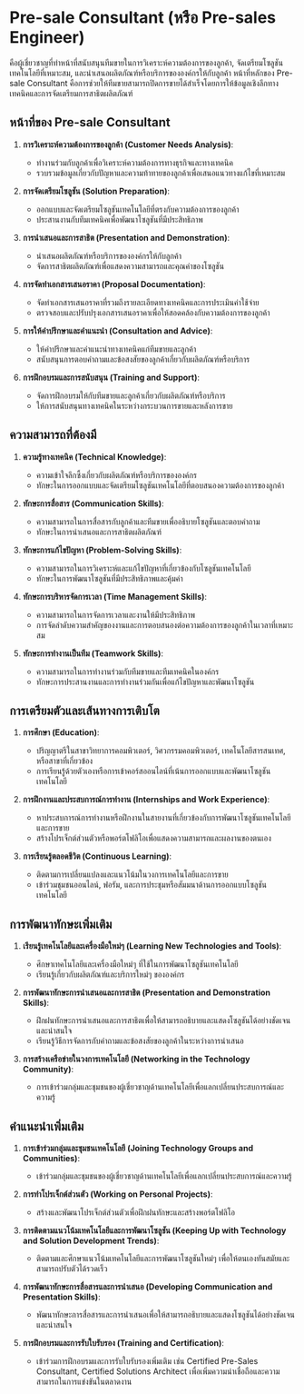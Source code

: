 # Pre-sale Consultant (หรือ Pre-sales Engineer) 
คือผู้เชี่ยวชาญที่ทำหน้าที่สนับสนุนทีมขายในการวิเคราะห์ความต้องการของลูกค้า, จัดเตรียมโซลูชันเทคโนโลยีที่เหมาะสม, และนำเสนอผลิตภัณฑ์หรือบริการขององค์กรให้กับลูกค้า หน้าที่หลักของ Pre-sale Consultant คือการช่วยให้ทีมขายสามารถปิดการขายได้สำเร็จโดยการให้ข้อมูลเชิงลึกทางเทคนิคและการจัดเตรียมการสาธิตผลิตภัณฑ์

## หน้าที่ของ Pre-sale Consultant

1. **การวิเคราะห์ความต้องการของลูกค้า (Customer Needs Analysis)**:
    - ทำงานร่วมกับลูกค้าเพื่อวิเคราะห์ความต้องการทางธุรกิจและทางเทคนิค
    - รวบรวมข้อมูลเกี่ยวกับปัญหาและความท้าทายของลูกค้าเพื่อเสนอแนวทางแก้ไขที่เหมาะสม

2. **การจัดเตรียมโซลูชัน (Solution Preparation)**:
    - ออกแบบและจัดเตรียมโซลูชันเทคโนโลยีที่ตรงกับความต้องการของลูกค้า
    - ประสานงานกับทีมเทคนิคเพื่อพัฒนาโซลูชันที่มีประสิทธิภาพ

3. **การนำเสนอและการสาธิต (Presentation and Demonstration)**:
    - นำเสนอผลิตภัณฑ์หรือบริการขององค์กรให้กับลูกค้า
    - จัดการสาธิตผลิตภัณฑ์เพื่อแสดงความสามารถและคุณค่าของโซลูชัน

4. **การจัดทำเอกสารเสนอราคา (Proposal Documentation)**:
    - จัดทำเอกสารเสนอราคาที่รวมถึงรายละเอียดทางเทคนิคและการประเมินค่าใช้จ่าย
    - ตรวจสอบและปรับปรุงเอกสารเสนอราคาเพื่อให้สอดคล้องกับความต้องการของลูกค้า

5. **การให้คำปรึกษาและคำแนะนำ (Consultation and Advice)**:
    - ให้คำปรึกษาและคำแนะนำทางเทคนิคแก่ทีมขายและลูกค้า
    - สนับสนุนการตอบคำถามและข้อสงสัยของลูกค้าเกี่ยวกับผลิตภัณฑ์หรือบริการ

6. **การฝึกอบรมและการสนับสนุน (Training and Support)**:
    - จัดการฝึกอบรมให้กับทีมขายและลูกค้าเกี่ยวกับผลิตภัณฑ์หรือบริการ
    - ให้การสนับสนุนทางเทคนิคในระหว่างกระบวนการขายและหลังการขาย

## ความสามารถที่ต้องมี

1. **ความรู้ทางเทคนิค (Technical Knowledge)**:
    - ความเข้าใจลึกซึ้งเกี่ยวกับผลิตภัณฑ์หรือบริการขององค์กร
    - ทักษะในการออกแบบและจัดเตรียมโซลูชันเทคโนโลยีที่ตอบสนองความต้องการของลูกค้า

2. **ทักษะการสื่อสาร (Communication Skills)**:
    - ความสามารถในการสื่อสารกับลูกค้าและทีมขายเพื่ออธิบายโซลูชันและตอบคำถาม
    - ทักษะในการนำเสนอและการสาธิตผลิตภัณฑ์

3. **ทักษะการแก้ไขปัญหา (Problem-Solving Skills)**:
    - ความสามารถในการวิเคราะห์และแก้ไขปัญหาที่เกี่ยวข้องกับโซลูชันเทคโนโลยี
    - ทักษะในการพัฒนาโซลูชันที่มีประสิทธิภาพและคุ้มค่า

4. **ทักษะการบริหารจัดการเวลา (Time Management Skills)**:
    - ความสามารถในการจัดการเวลาและงานให้มีประสิทธิภาพ
    - การจัดลำดับความสำคัญของงานและการตอบสนองต่อความต้องการของลูกค้าในเวลาที่เหมาะสม

5. **ทักษะการทำงานเป็นทีม (Teamwork Skills)**:
    - ความสามารถในการทำงานร่วมกับทีมขายและทีมเทคนิคในองค์กร
    - ทักษะการประสานงานและการทำงานร่วมกันเพื่อแก้ไขปัญหาและพัฒนาโซลูชัน

## การเตรียมตัวและเส้นทางการเติบโต

1. **การศึกษา (Education)**:
    - ปริญญาตรีในสาขาวิทยาการคอมพิวเตอร์, วิศวกรรมคอมพิวเตอร์, เทคโนโลยีสารสนเทศ, หรือสาขาที่เกี่ยวข้อง
    - การเรียนรู้ด้วยตัวเองหรือการเข้าคอร์สออนไลน์ที่เน้นการออกแบบและพัฒนาโซลูชันเทคโนโลยี

2. **การฝึกงานและประสบการณ์การทำงาน (Internships and Work Experience)**:
    - หาประสบการณ์การทำงานหรือฝึกงานในสายงานที่เกี่ยวข้องกับการพัฒนาโซลูชันเทคโนโลยีและการขาย
    - สร้างโปรเจ็กต์ส่วนตัวหรือพอร์ตโฟลิโอเพื่อแสดงความสามารถและผลงานของตนเอง

3. **การเรียนรู้ตลอดชีวิต (Continuous Learning)**:
    - ติดตามการเปลี่ยนแปลงและแนวโน้มในวงการเทคโนโลยีและการขาย
    - เข้าร่วมชุมชนออนไลน์, ฟอรัม, และการประชุมหรือสัมมนาด้านการออกแบบโซลูชันเทคโนโลยี

## การพัฒนาทักษะเพิ่มเติม

1. **เรียนรู้เทคโนโลยีและเครื่องมือใหม่ๆ (Learning New Technologies and Tools)**:
    - ศึกษาเทคโนโลยีและเครื่องมือใหม่ๆ ที่ใช้ในการพัฒนาโซลูชันเทคโนโลยี
    - เรียนรู้เกี่ยวกับผลิตภัณฑ์และบริการใหม่ๆ ขององค์กร

2. **การพัฒนาทักษะการนำเสนอและการสาธิต (Presentation and Demonstration Skills)**:
    - ฝึกฝนทักษะการนำเสนอและการสาธิตเพื่อให้สามารถอธิบายและแสดงโซลูชันได้อย่างชัดเจนและน่าสนใจ
    - เรียนรู้วิธีการจัดการกับคำถามและข้อสงสัยของลูกค้าในระหว่างการนำเสนอ

3. **การสร้างเครือข่ายในวงการเทคโนโลยี (Networking in the Technology Community)**:
    - การเข้าร่วมกลุ่มและชุมชนของผู้เชี่ยวชาญด้านเทคโนโลยีเพื่อแลกเปลี่ยนประสบการณ์และความรู้

## คำแนะนำเพิ่มเติม

1. **การเข้าร่วมกลุ่มและชุมชนเทคโนโลยี (Joining Technology Groups and Communities)**:
    - เข้าร่วมกลุ่มและชุมชนของผู้เชี่ยวชาญด้านเทคโนโลยีเพื่อแลกเปลี่ยนประสบการณ์และความรู้

2. **การทำโปรเจ็กต์ส่วนตัว (Working on Personal Projects)**:
    - สร้างและพัฒนาโปรเจ็กต์ส่วนตัวเพื่อฝึกฝนทักษะและสร้างพอร์ตโฟลิโอ

3. **การติดตามแนวโน้มเทคโนโลยีและการพัฒนาโซลูชัน (Keeping Up with Technology and Solution Development Trends)**:
    - ติดตามและศึกษาแนวโน้มเทคโนโลยีและการพัฒนาโซลูชันใหม่ๆ เพื่อให้ตนเองทันสมัยและสามารถปรับตัวได้รวดเร็ว

4. **การพัฒนาทักษะการสื่อสารและการนำเสนอ (Developing Communication and Presentation Skills)**:
    - พัฒนาทักษะการสื่อสารและการนำเสนอเพื่อให้สามารถอธิบายและแสดงโซลูชันได้อย่างชัดเจนและน่าสนใจ

5. **การฝึกอบรมและการรับใบรับรอง (Training and Certification)**:
    - เข้าร่วมการฝึกอบรมและการรับใบรับรองเพิ่มเติม เช่น Certified Pre-Sales Consultant, Certified Solutions Architect เพื่อเพิ่มความน่าเชื่อถือและความสามารถในการแข่งขันในตลาดงาน